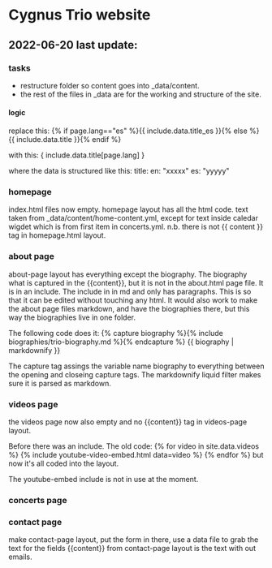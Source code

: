 # Cygnus Trio website

## 2022-06-20 last update:

### tasks

- restructure folder so content goes into _data/content.
- the rest of the files in _data are for the working and structure of the site. 


#### logic

replace this:
{% if page.lang=="es" %}{{ include.data.title_es }}{% else %}{{ include.data.title }}{% endif %}

with this: 
{ include.data.title[page.lang] }

where the data is structured like this:
title: 
    en: "xxxxx"
    es: "yyyyy"


### homepage

index.html files now empty. 
homepage layout has all the html code.
text taken from _data/content/home-content.yml, except for text inside caledar wigdet which is from first item in concerts.yml.
n.b. there is not {{ content }} tag in homepage.html layout.

### about page

about-page layout has everything except the biography. 
The biography what is captured in the {{content}}, but it is not in the about.html page file. It is in an include. 
The include in in md and only has paragraphs. 
This is so that it can be edited without touching any html.
It would also work to make the about page files markdown, and have the biographies there, but this way the biographies live in one folder. 

The following code does it: 
  {% capture biography %}{% include biographies/trio-biography.md %}{% endcapture %}
  {{ biography | markdownify }}

The capture tag assings the variable name biography to everything between the opening and closeing capture tags.
The markdownify liquid filter makes sure it is parsed as markdown. 

### videos page

the videos page now also empty and no {{content}} tag in videos-page layout.

Before there was an include. The old code: 
	<!-- as an include below. hardcoded above. seems to work now? -->
	{% for video in site.data.videos %}
	{% include youtube-video-embed.html data=video %}
	{% endfor %}
but now it's all coded into the layout. 

The youtube-embed include is not in use at the moment. 
 
### concerts page




### contact page

make contact-page layout,
put the form in there, use a data file to grab the text for the fields
{{content}} from contact-page layout is the text with out emails. 